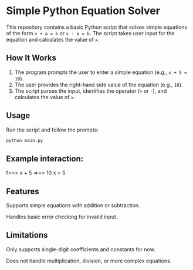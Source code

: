 # Simple Python Equation Solver

This repository contains a basic Python script that solves simple equations of the form `x + a = b` or `x - a = b`. The script takes user input for the equation and calculates the value of `x`.

## How It Works

1. The program prompts the user to enter a simple equation (e.g., `x + 5 = 10`).
2. The user provides the right-hand side value of the equation (e.g., `10`).
3. The script parses the input, identifies the operator (`+` or `-`), and calculates the value of `x`.

## Usage

Run the script and follow the prompts:

```bash
python main.py
```

## Example interaction:

f>>> x + 5
=>>> 10
x = 5

## Features

Supports simple equations with addition or subtraction.

Handles basic error checking for invalid input.


## Limitations

Only supports single-digit coefficients and constants for now.

Does not handle multiplication, division, or more complex equations.
